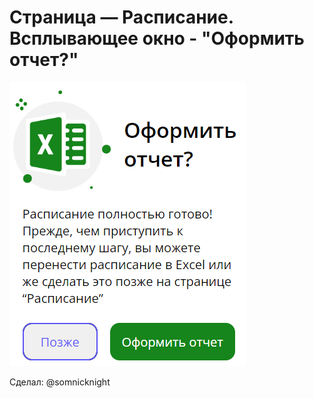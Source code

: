 # Страница — Расписание. Всплывающее окно - "Оформить отчет?"

![Внешний вид](window.png)

Сделал: @somnicknight